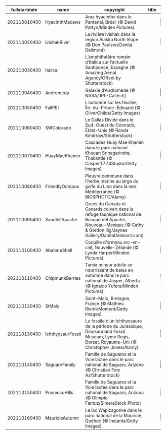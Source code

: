 |fullstartdate|name|copyright|title|image|
|--|--|--|--|--|
202110010400|HyacinthMacaws|Aras hyacinthe dans le Pantanal, Brésil (© David Pattyn/Minden Pictures)||![](/fr-CA/2021/10/202110010400HyacinthMacaws.jpg)|
202110020400|IvishakRiver|La rivière Ivishak dans la region Alaska North Slope (© Don Paulson/Danita Delimont)||![](/fr-CA/2021/10/202110020400IvishakRiver.jpg)|
202110030400|Italica|L’amphithéâtre romain d’Italica sur l’actuelle Santiponce, Espagne (© Amazing Aerial Agency/Offset by Shutterstock)||![](/fr-CA/2021/10/202110030400Italica.jpg)|
202110040400|Andromeda|Galaxie d’Andromède (© NASA/JPL-Caltech)||![](/fr-CA/2021/10/202110040400Andromeda.jpg)|
202110050400|FallPEI|L’automne sur les feuilles, Île-du-Prince-Édouard (© OliverChilds/Getty Images)||![](/fr-CA/2021/10/202110050400FallPEI.jpg)|
202110060400|SWColorado|Le Dallas Divide dans le Sud-Ouest du Colorado, États-Unis (© Ronda Kimbrow/Shutterstock)||![](/fr-CA/2021/10/202110060400SWColorado.jpg)|
202110070400|HuayMaeKhamin|Cascades Huay Mae Khamin dans le parc national Khuean Srinagarindra, Thaïlande (© Casper1774Studio/Getty Images)||![](/fr-CA/2021/10/202110070400HuayMaeKhamin.jpg)|
202110080400|FriendlyOctopus|Pieuvre commune dans l’herbe marine au large du golfe du Lion dans la mer Méditerranée (© BIOSPHOTO/Alamy)||![](/fr-CA/2021/10/202110080400FriendlyOctopus.jpg)|
202110090400|SandhillApache|Grues du Canada et Canards colvert dans le refuge faunique national de Bosque del Apache, Nouveau-Mexique (© Cathy & Gordon Illg/Jaynes Gallery/DanitaDelimont.com)||![](/fr-CA/2021/10/202110090400SandhillApache.jpg)|
202110100400|AbaloneShell|Coquille d’ormeau arc-en-ciel, Nouvelle-Zélande (© Lynda Harper/Minden Pictures)||![](/fr-CA/2021/10/202110100400AbaloneShell.jpg)|
202110110400|ChipmunkBerries|Tamia mineur adulte se nourrissant de baies en automne dans le parc national de Jasper, Alberta (© Ignacio Yufera/Minden Pictures)||![](/fr-CA/2021/10/202110110400ChipmunkBerries.jpg)|
202110120400|StMalo|Saint-Malo, Bretagne, France (© Mathieu Rivrin/Moment/Getty Images)||![](/fr-CA/2021/10/202110120400StMalo.jpg)|
202110130400|IchthyosaurFossil|Le fossile d’un ichthyosaure de la période du Jurassique, Dinosaurland Fossil Museum, Lyme Regis, Dorset, Royaume-Uni (© Christopher Jones/Alamy)||![](/fr-CA/2021/10/202110130400IchthyosaurFossil.jpg)|
202110140400|SaguaroFamily|Famille de Saguaros et la Voie lactée dans le parc national de Saguaro, Arizona (© Christian Foto Az/Shutterstock)||![](/fr-CA/2021/10/202110140400SaguaroFamily.jpg)|
202110150400|ProseccoHills|Famille de Saguaros et la Voie lactée dans le parc national de Saguaro, Arizona (© Olimpio Fantuz/Sime/eStock Photo)||![](/fr-CA/2021/10/202110150400ProseccoHills.jpg)|
202110160400|MauricieAutumn|Le lac Wapizagonke dans le parc national de la Mauricie, Québec (© Instants/Getty Images)||![](/fr-CA/2021/10/202110160400MauricieAutumn.jpg)|
